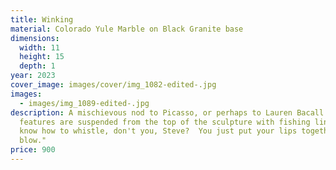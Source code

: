 ```yaml
---
title: Winking
material: Colorado Yule Marble on Black Granite base
dimensions:
  width: 11
  height: 15
  depth: 1
year: 2023
cover_image: images/cover/img_1082-edited-.jpg
images:
  - images/img_1089-edited-.jpg
description: A mischievous nod to Picasso, or perhaps to Lauren Bacall.  The
  features are suspended from the top of the sculpture with fishing line.  "You
  know how to whistle, don't you, Steve?  You just put your lips together and
  blow."
price: 900
---
```

